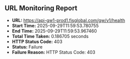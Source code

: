 ## URL Monitoring Report

- **URL:** https://api-gw1-prod1.fisglobal.com/gw/v1/health
- **Start Time:** 2025-09-29T11:59:53.780755
- **End Time:** 2025-09-29T11:59:53.967460
- **Total Time Taken:** 0.186705 seconds
- **HTTP Status Code:** 403
- **Status:** Failure
- **Failure Reason:** HTTP Status Code: 403
